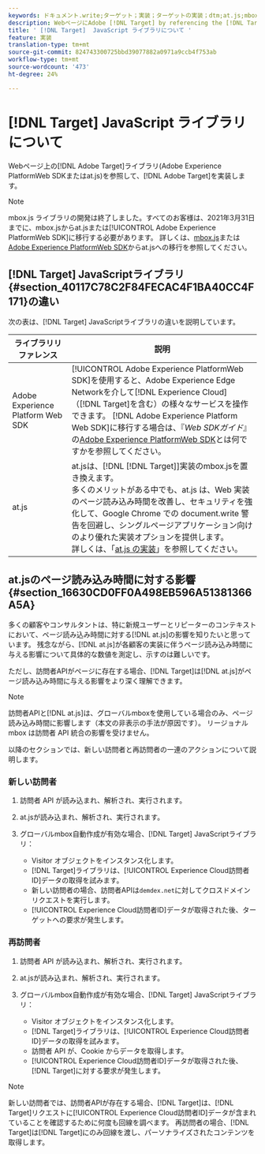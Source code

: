 ```yaml
---
keywords: ドキュメント.write;ターゲット；実装；ターゲットの実装；dtm;at.js;mbox.js;ターゲット.js;mbox;adobe experience platform web skd;aep web sdk;web sdk
description: WebページにAdobe [!DNL Target] by referencing the [!DNL Target] ライブラリ（at.jsまたはmbox.js）を実装します。
title: ' [!DNL Target]  JavaScript ライブラリについて '
feature: 実装
translation-type: tm+mt
source-git-commit: 824743300725bbd39077882a0971a9ccb4f753ab
workflow-type: tm+mt
source-wordcount: '473'
ht-degree: 24%

---
```



# [!DNL Target] JavaScript ライブラリについて 

Webページ上の[!DNL Adobe Target]ライブラリ(Adobe Experience PlatformWeb SDKまたはat.js)を参照して、[!DNL Adobe Target]を実装します。

>[!NOTE]
>
>mbox.js ライブラリの開発は終了しました。すべてのお客様は、2021年3月31日までに、mbox.jsからat.jsまたは[!UICONTROL Adobe Experience PlatformWeb SDK]に移行する必要があります。 詳しくは、[mbox.js](/help/c-implementing-target/c-implementing-target-for-client-side-web/t-mbox-download/c-target-atjs-implementation/target-migrate-atjs.md#task_DE55DCE9AC2F49728395665DE1B1E6EA)または[Adobe Experience PlatformWeb SDK](/help/c-implementing-target/c-implementing-target-for-client-side-web/aep-web-sdk.md)からat.jsへの移行を参照してください。

## [!DNL Target] JavaScriptライブラリ{#section_40117C78C2F84FECAC4F1BA40CC4F171}の違い

次の表は、[!DNL Target] JavaScriptライブラリの違いを説明しています。

| ライブラリリファレンス | 説明 |
|--- |--- |
| Adobe Experience Platform Web SDK | [!UICONTROL Adobe Experience PlatformWeb SDK]を使用すると、Adobe Experience Edge Networkを介して[!DNL Experience Cloud]（[!DNL Target]を含む）の様々なサービスを操作できます。 [!DNL Adobe Experience Platform Web SDK]に移行する場合は、『*Web SDKガイド*』の[Adobe Experience PlatformWeb SDK](/help/c-implementing-target/c-implementing-target-for-client-side-web/aep-web-sdk.md)とは何ですかを参照してください。 |
| at.js | at.jsは、[!DNL [!DNL Target]]実装のmbox.jsを置き換えます。<br>多くのメリットがある中でも、at.js は、Web 実装のページ読み込み時間を改善し、セキュリティを強化して、Google Chrome での document.write 警告を回避し、シングルページアプリケーション向けのより優れた実装オプションを提供します。<br>詳しくは、「[at.js の実装](/help/c-implementing-target/c-implementing-target-for-client-side-web/t-mbox-download/c-target-atjs-implementation/target-atjs-implementation.md)」を参照してください。 |

## at.jsのページ読み込み時間に対する影響{#section_16630CD0FF0A498EB596A51381366A5A}

多くの顧客やコンサルタントは、特に新規ユーザーとリピーターのコンテキストにおいて、ページ読み込み時間に対する[!DNL at.js]の影響を知りたいと思っています。 残念ながら、[!DNL at.js]が各顧客の実装に伴うページ読み込み時間に与える影響について具体的な数値を測定し、示すのは難しいです。

ただし、訪問者APIがページに存在する場合、[!DNL Target]は[!DNL at.js]がページ読み込み時間に与える影響をより深く理解できます。

>[!NOTE]
>
>訪問者APIと[!DNL at.js]は、グローバルmboxを使用している場合のみ、ページ読み込み時間に影響します（本文の非表示の手法が原因です）。 リージョナル mbox は訪問者 API 統合の影響を受けません。

以降のセクションでは、新しい訪問者と再訪問者の一連のアクションについて説明します。

### 新しい訪問者

1. 訪問者 API が読み込まれ、解析され、実行されます。
1. at.jsが読み込まれ、解析され、実行されます。
1. グローバルmbox自動作成が有効な場合、[!DNL Target] JavaScriptライブラリ：

   * Visitor オブジェクトをインスタンス化します。
   * [!DNL Target]ライブラリは、[!UICONTROL Experience Cloud訪問者ID]データの取得を試みます。
   * 新しい訪問者の場合、訪問者APIは`demdex.net`に対してクロスドメインリクエストを実行します。
   * [!UICONTROL Experience Cloud訪問者ID]データが取得された後、ターゲットへの要求が発生します。

### 再訪問者

1. 訪問者 API が読み込まれ、解析され、実行されます。
1. at.jsが読み込まれ、解析され、実行されます。
1. グローバルmbox自動作成が有効な場合、[!DNL Target] JavaScriptライブラリ：

   * Visitor オブジェクトをインスタンス化します。
   * [!DNL Target]ライブラリは、[!UICONTROL Experience Cloud訪問者ID]データの取得を試みます。
   * 訪問者 API が、Cookie からデータを取得します。
   * [!UICONTROL Experience Cloud訪問者ID]データが取得された後、[!DNL Target]に対する要求が発生します。

>[!NOTE]
>
>新しい訪問者では、訪問者APIが存在する場合、[!DNL Target]は、[!DNL Target]リクエストに[!UICONTROL Experience Cloud訪問者ID]データが含まれていることを確認するために何度も回線を調べます。 再訪問者の場合、[!DNL Target]は[!DNL Target]にのみ回線を渡し、パーソナライズされたコンテンツを取得します。
